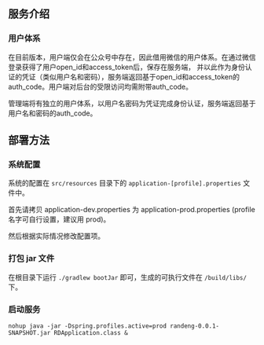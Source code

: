 ## 服务介绍

### 用户体系
在目前版本，用户端仅会在公众号中存在，因此借用微信的用户体系。在通过微信登录获得了用户open_id和access_token后，保存在服务端，
并以此作为身份认证的凭证（类似用户名和密码），服务端返回基于open_id和access_token的auth_code。用户端对后台的受限访问均需附带auth_code。

管理端将有独立的用户体系，以用户名密码为凭证完成身份认证，服务端返回基于用户名和密码的auth_code。

## 部署方法

### 系统配置
系统的配置在 ``src/resources`` 目录下的 ``application-[profile].properties`` 文件中。

首先请拷贝 application-dev.properties 为 application-prod.properties (profile 名字可自行设置，建议用 prod)。

然后根据实际情况修改配置项。

### 打包 jar 文件
在根目录下运行 ``./gradlew bootJar`` 即可，生成的可执行文件在 ``/build/libs/`` 下。

### 启动服务
``nohup java -jar -Dspring.profiles.active=prod randeng-0.0.1-SNAPSHOT.jar RDApplication.class &``